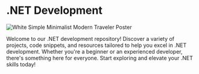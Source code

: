 # .NET Development

![White Simple Minimalist Modern Traveler Poster](https://github.com/warundev/.NET-Development/assets/120333797/da710d9c-419e-49b7-bb73-9740c684ce76)

Welcome to our .NET development repository! Discover a variety of projects, code snippets, and resources tailored to help you excel in .NET development. Whether you're a beginner or an experienced developer, there's something here for everyone. Start exploring and elevate your .NET skills today!

